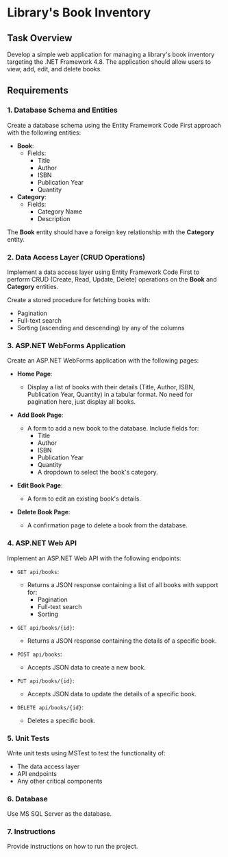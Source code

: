 # Library's Book Inventory

## Task Overview
Develop a simple web application for managing a library's book inventory targeting the .NET Framework 4.8. The application should allow users to view, add, edit, and delete books.

## Requirements

### 1. Database Schema and Entities
Create a database schema using the Entity Framework Code First approach with the following entities:

- **Book**: 
  - Fields:
    - Title
    - Author
    - ISBN
    - Publication Year
    - Quantity
- **Category**:
  - Fields:
    - Category Name
    - Description

The **Book** entity should have a foreign key relationship with the **Category** entity.

### 2. Data Access Layer (CRUD Operations)
Implement a data access layer using Entity Framework Code First to perform CRUD (Create, Read, Update, Delete) operations on the **Book** and **Category** entities. 

Create a stored procedure for fetching books with:
- Pagination
- Full-text search
- Sorting (ascending and descending) by any of the columns

### 3. ASP.NET WebForms Application
Create an ASP.NET WebForms application with the following pages:

- **Home Page**: 
  - Display a list of books with their details (Title, Author, ISBN, Publication Year, Quantity) in a tabular format. No need for pagination here, just display all books.
  
- **Add Book Page**: 
  - A form to add a new book to the database. Include fields for:
    - Title
    - Author
    - ISBN
    - Publication Year
    - Quantity
    - A dropdown to select the book's category.
  
- **Edit Book Page**: 
  - A form to edit an existing book's details.

- **Delete Book Page**: 
  - A confirmation page to delete a book from the database.

### 4. ASP.NET Web API
Implement an ASP.NET Web API with the following endpoints:

- `GET api/books`: 
  - Returns a JSON response containing a list of all books with support for:
    - Pagination
    - Full-text search
    - Sorting
  
- `GET api/books/{id}`: 
  - Returns a JSON response containing the details of a specific book.
  
- `POST api/books`: 
  - Accepts JSON data to create a new book.
  
- `PUT api/books/{id}`: 
  - Accepts JSON data to update the details of a specific book.
  
- `DELETE api/books/{id}`: 
  - Deletes a specific book.

### 5. Unit Tests
Write unit tests using MSTest to test the functionality of:
- The data access layer
- API endpoints
- Any other critical components

### 6. Database
Use MS SQL Server as the database.

### 7. Instructions
Provide instructions on how to run the project.
